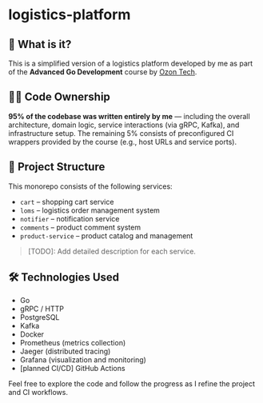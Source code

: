 # logistics-platform

## 🚀 What is it?

This is a simplified version of a logistics platform developed by me as part of the **Advanced Go Development** course by [Ozon Tech](https://ozon.tech/?__rr=1&abt_att=1&origin_referer=www.google.com).

## 🧑‍💻 Code Ownership

**95% of the codebase was written entirely by me** — including the overall architecture, domain logic, service interactions (via gRPC, Kafka), and infrastructure setup. The remaining 5% consists of preconfigured CI wrappers provided by the course (e.g., host URLs and service ports).

## 🧱 Project Structure

This monorepo consists of the following services:

- `cart` – shopping cart service
- `loms` – logistics order management system
- `notifier` – notification service
- `comments` – product comment system
- `product-service` – product catalog and management

> [TODO]: Add detailed description for each service.

## 🛠 Technologies Used

- Go  
- gRPC / HTTP  
- PostgreSQL  
- Kafka  
- Docker  
- Prometheus (metrics collection)  
- Jaeger (distributed tracing)  
- Grafana (visualization and monitoring)  
- [planned CI/CD] GitHub Actions 

Feel free to explore the code and follow the progress as I refine the project and CI workflows.
